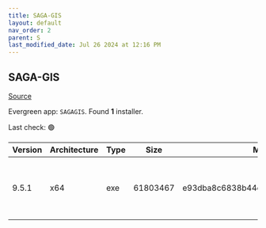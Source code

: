 ```yaml
---
title: SAGA-GIS
layout: default
nav_order: 2
parent: S
last_modified_date: Jul 26 2024 at 12:16 PM
---
```


## SAGA-GIS

[Source](http://www.saga-gis.org/)

Evergreen app: `SAGAGIS`. Found **1** installer.

Last check: 🟢

| Version | Architecture | Type | Size     | Md5                              | URI                                                                                                                                                                                                                            |
| ------- | ------------ | ---- | -------- | -------------------------------- | ------------------------------------------------------------------------------------------------------------------------------------------------------------------------------------------------------------------------------ |
| 9.5.1   | x64          | exe  | 61803467 | e93dba8c6838b44c964765adaae90930 | [https://phoenixnap.dl.sourceforge.net/project/saga-gis/SAGA%20-%209/SAGA%20-%209.5.1/saga-9.5.1_x64_setup.exe](https://phoenixnap.dl.sourceforge.net/project/saga-gis/SAGA%20-%209/SAGA%20-%209.5.1/saga-9.5.1_x64_setup.exe) |
